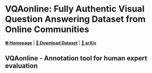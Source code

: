 # VQAonline: Fully Authentic Visual Question Answering Dataset from Online Communities

[**🌐 Homepage**](https://vqaonline.github.io/) | [**🤗 Download Dataset**](https://huggingface.co/datasets/ChongyanChen/VQAonline/) | [**📖 arXiv**](https://arxiv.org/abs/2311.15562) 

## VQAonline - Annotation tool for human expert evaluation
